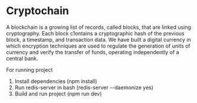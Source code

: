 # Cryptochain
A blockchain is a growing list of records, called blocks, that are linked using cryptography. Each block c1ontains a cryptographic hash of the previous block, a timestamp, and transaction data. We have built a digital currency in which encryption techniques are used to regulate the generation of units of currency and verify the transfer of funds, operating independently of a central bank.

For running project

1. Install dependencies (npm install)
2. Run redis-server in bash (redis-server --daemonize yes)
3. Build and run project (npm run dev)
